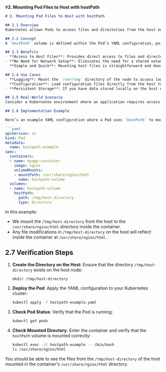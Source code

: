 #**2. Mounting Pod Files to Host with hostPath**

```markdown
# 2. Mounting Pod Files to Host with hostPath

## 2.1 Overview
Kubernetes allows Pods to access files and directories from the host node through a volume type called `hostPath`. This type of volume mounts files or directories from the node’s filesystem into the Pod’s filesystem, enabling direct interaction with the underlying host’s files. This is useful when you need to read/write files or mount configuration files directly from the host.

## 2.2 Concept
A `hostPath` volume is defined within the Pod’s YAML configuration, pointing to a specific directory or file on the node’s filesystem. When you specify `hostPath`, Kubernetes mounts that path directly into the container’s filesystem, making the host file accessible for operations such as logging, configuration, or even persistent storage.

## 2.3 Benefits
- **Access to Host Files**: Provides direct access to files and directories on the host, useful for logging, configuration, or debugging.
- **No Need for Network Setup**: Eliminates the need for a shared network filesystem.
- **Simple and Quick**: Mounting host files is straightforward and doesn’t require additional setup beyond defining the `hostPath`.

## 2.4 Use Cases
- **Logging**: Mount the `/var/log` directory of the node to access logs stored on the host.
- **Configuration**: Load configuration files directly from the host to ensure the application inside the container uses the latest configurations.
- **Persistent Storage**: If you have data stored locally on the host node, you can mount it into the Pod for persistent storage.

## 2.5 Real-World Scenario
Consider a Kubernetes environment where an application requires access to logs or configuration files on the host. Using `hostPath`, you can mount the `/etc/config` directory of the host into the container, ensuring that the container always uses the latest configuration changes made on the host node.

## 2.6 Implementation Example

Here’s an example YAML configuration where a Pod uses `hostPath` to mount a directory from the host node to the container.

```yaml
apiVersion: v1
kind: Pod
metadata:
  name: hostpath-example
spec:
  containers:
  - name: myapp-container
    image: nginx
    volumeMounts:
    - mountPath: /usr/share/nginx/html
      name: hostpath-volume
  volumes:
  - name: hostpath-volume
    hostPath:
      path: /tmp/host-directory
      type: Directory
```

In this example:
- We mount the `/tmp/host-directory` from the host to the `/usr/share/nginx/html` directory inside the container.
- Any file modifications in `/tmp/host-directory` on the host will reflect inside the container at `/usr/share/nginx/html`.

## 2.7 Verification Steps

1. **Create the Directory on the Host**:
   Ensure that the directory `/tmp/host-directory` exists on the host node:
   ```bash
   mkdir /tmp/host-directory
   ```

2. **Deploy the Pod**:
   Apply the YAML configuration to your Kubernetes cluster:
   ```bash
   kubectl apply -f hostpath-example.yaml
   ```

3. **Check Pod Status**:
   Verify that the Pod is running:
   ```bash
   kubectl get pods
   ```

4. **Check Mounted Directory**:
   Enter the container and verify that the `hostPath` volume is mounted correctly:
   ```bash
   kubectl exec -it hostpath-example -- /bin/bash
   ls /usr/share/nginx/html
   ```

You should be able to see the files from the `/tmp/host-directory` of the host mounted in the container's `/usr/share/nginx/html` directory.
